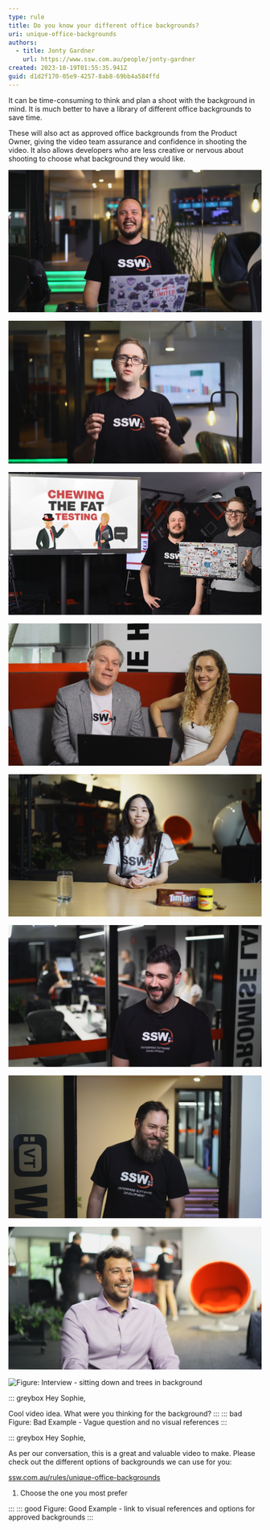 ```yaml
---
type: rule
title: Do you know your different office backgrounds?
uri: unique-office-backgrounds
authors:
  - title: Jonty Gardner
    url: https://www.ssw.com.au/people/jonty-gardner
created: 2023-10-19T01:55:35.941Z
guid: d1d2f170-05e9-4257-8ab8-69bb4a584ffd
---
```

It can be time-consuming to think and plan a shoot with the background in mind. It is much better to have a library of different office backgrounds to save time. 

These will also act as approved office backgrounds from the Product Owner, giving the video team assurance and confidence in shooting the video. It also allows developers who are less creative or nervous about shooting to choose what background they would like.

![Figure: Presenter - solo and sitting down](/rules/unique-office-backgrounds/presenter-solo-sitting-down.png)

![Figure: Presenter - solo and standing up](/rules/unique-office-backgrounds/Boardroom-standing.png)

![Figure: Two Presenters - standing](/rules/unique-office-backgrounds/two-presenters-standing.png)

![Figure: Two Presenters - sitting down](/rules/unique-office-backgrounds/two-presenters-sitting-down.png)

![Figure: Interview - piece to camera and sitting down](/rules/unique-office-backgrounds/Chapel-desks-background-presenter-solo.png)

![Figure: Interview - standing up and developers in background](/rules/unique-office-backgrounds/Standing-devs-working-interview.png)

![Figure: Interview - standing up in a doorway](/rules/unique-office-backgrounds/Tv-room-doorway.png)

![Figure: Interview - sitting down and developers in background](/rules/unique-office-backgrounds/chapel-devs-working-interview.png)

![Figure: Interview - sitting down and trees in background](/rules/unique-office-backgrounds/chapel-trees-background.png)

::: greybox
Hey Sophie, 

Cool video idea. What were you thinking for the background?
:::
::: bad
Figure: Bad Example - Vague question and no visual references
:::

::: greybox
Hey Sophie, 

As per our conversation, this is a great and valuable video to make. Please check out the different options of backgrounds we can use for you:

[ssw.com.au/rules/unique-office-backgrounds](/unique-office-backgrounds)

1. Choose the one you most prefer

:::
::: good
Figure: Good Example - link to visual references and options for approved backgrounds
:::

